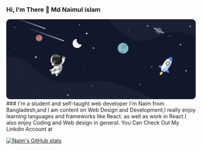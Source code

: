 ### Hi, I’m There 👋 Md Naimul islam
<img className="p-3" src="https://github.com/Naimcoder/Naimcoder/blob/main/top-bg.png" alt="" />
### I'm a student and self-taught web developer
I'm Naim from Bangladesh,and I am content on Web Design and Development,I really enjoy learning  languages and frameworks like React.
as well as work in React.I also enjoy Coding and Web design in general. You Can Check Out My Linkdin Account at

[![Naim's GitHub stats](https://github-readme-stats.vercel.app/api?username=Naim&show_icons=true&theme=radical)](https://github.com/Naim/github-readme-stats)


